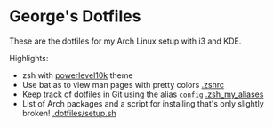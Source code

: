 # George's Dotfiles

These are the dotfiles for my Arch Linux setup with i3 and KDE.

Highlights:
  - zsh with [powerlevel10k](https://github.com/romkatv/powerlevel10k) theme
  - Use bat as to view man pages with pretty colors [.zshrc](.zshrc)
  - Keep track of dotfiles in Git using the alias `config` [.zsh_my_aliases](.zsh_my_aliases)
  - List of Arch packages and a script for installing that's only slightly broken! [.dotfiles/setup.sh](.dotfiles/setup.sh)
